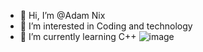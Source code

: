 - 👋 Hi, I’m @Adam Nix
- 👀 I’m interested in Coding and technology
- 🌱 I’m currently learning C++
![image](https://github.com/Adam-Nix/Adam-Nix/assets/150264616/66fb451f-18d6-4cbc-930b-9d2d5ae9ff6d)







